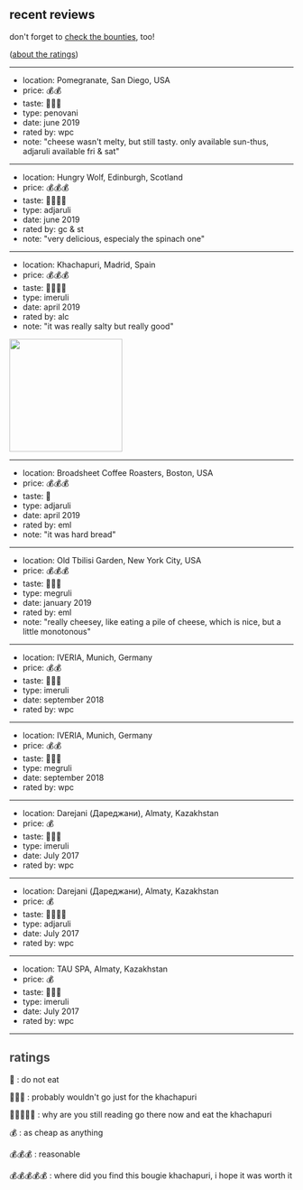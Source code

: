 <h2>recent reviews</h2>

don't forget to [check the bounties](/bounties), too!

([about the ratings](#about-the-ratings))

----

* location: Pomegranate, San Diego, USA
* price: 💰💰
* taste: 💛💛💛
* type: penovani
* date: june 2019
* rated by: wpc
* note: "cheese wasn't melty, but still tasty. only available sun-thus, adjaruli available fri & sat"

----

* location: Hungry Wolf, Edinburgh, Scotland
* price: 💰💰💰
* taste: 💛💛💛💛
* type: adjaruli
* date: june 2019
* rated by: gc & st
* note: "very delicious, especialy the spinach one"

----

* location: Khachapuri, Madrid, Spain
* price: 💰💰💰
* taste: 💛💛💛💛
* type: imeruli
* date: april 2019
* rated by: alc
* note: "it was really salty but really good"

<img width="200" src="/images/khachapuri_madrid.jpg"/>

----

* location: Broadsheet Coffee Roasters, Boston, USA
* price: 💰💰💰
* taste: 💛
* type: adjaruli
* date: april 2019
* rated by: eml
* note: "it was hard bread"

----

* location: Old Tbilisi Garden, New York City, USA
* price: 💰💰💰
* taste: 💛💛💛
* type: megruli
* date: january 2019
* rated by: eml
* note: "really cheesey, like eating a pile of cheese, which is nice, but a little monotonous"

----

* location: IVERIA, Munich, Germany
* price: 💰💰
* taste: 💛💛💛
* type: imeruli
* date: september 2018
* rated by: wpc

----

* location: IVERIA, Munich, Germany
* price: 💰💰
* taste: 💛💛💛
* type: megruli
* date: september 2018
* rated by: wpc

----

* location: Darejani (Дареджани), Almaty, Kazakhstan
* price: 💰
* taste: 💛💛💛
* type: imeruli
* date: July 2017
* rated by: wpc

----

* location: Darejani (Дареджани), Almaty, Kazakhstan
* price: 💰
* taste: 💛💛💛💛
* type: adjaruli
* date: July 2017
* rated by: wpc

----

* location: TAU SPA, Almaty, Kazakhstan
* price: 💰
* taste: 💛💛💛
* type: imeruli
* date: July 2017
* rated by: wpc

----

<a id="about-the-ratings" style="color:#444;"><h2>ratings</h2></a>

💛
: do not eat

💛💛💛
: probably wouldn't go just for the khachapuri

💛💛💛💛💛
: why are you still reading go there now and eat the khachapuri

💰
: as cheap as anything

💰💰💰
: reasonable

💰💰💰💰💰
: where did you find this bougie khachapuri, i hope it was worth it
